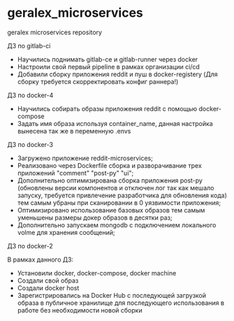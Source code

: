 # geralex_microservices
geralex microservices repository

ДЗ по gitlab-ci
 - Научились поднимать gitlab-ce и gitlab-runner через docker
 - Настроили свой первый pipeline в рамках организации ci/cd
 - Добавили сборку приложения reddit и пуш в docker-registery (Для сборку требуется скорректировать конфиг раннера!)

ДЗ по docker-4

 - Научились собирать образы приложения reddit с помощью docker-compose
 - Задать имя образа используя container_name, данная настройка вынесена так же в переменную .envs

ДЗ по docker-3

 - Загружено приложение reddit-microservices;
 - Реализовано через Dockerfile сборка и разворачивание трех приложений "comment" "post-py" "ui";
 - Дополнительно оптимизирована сборка приложения post-py (обновлены версии компонентов и отключен лог так как мешало запуску, требуется привлечение разработчика для обновления кода) тем самым убраны при сканировании в 0 уязвимости приложения;
 - Оптимизировано использование базовых образов тем самым уменьшены размеры докер образов в десятки раз;
 - Дополнительно запускаем mongodb с подключением локального volme для хранения сообщений;

ДЗ по docker-2

В рамках данного ДЗ:
- Установили docker, docker-compose, docker machine
- Создали свой образ
- Создали docker host
- Зарегистрировались на Docker Hub с последующей загрузкой образа в публичное хранилище для последующего использования в работе без необходимости новой сборки
